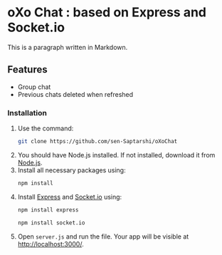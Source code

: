 # oXo Chat : based on Express and Socket.io

This is a paragraph written in Markdown.

## Features
- Group chat
- Previous chats deleted when refreshed

### Installation
1. Use the command:
    ```bash 
    git clone https://github.com/sen-Saptarshi/oXoChat
    ```
2. You should have Node.js installed. If not installed, download it from [Node.js](https://nodejs.org/en).
3. Install all necessary packages using:
    ```bash 
    npm install 
    ```
4. Install [Express](https://expressjs.com/) and [Socket.io](https://socket.io/) using:
    ```bash 
    npm install express
    ```
    ```bash 
    npm install socket.io 
    ```
5. Open `server.js` and run the file. Your app will be visible at [http://localhost:3000/](http://localhost:3000/).

